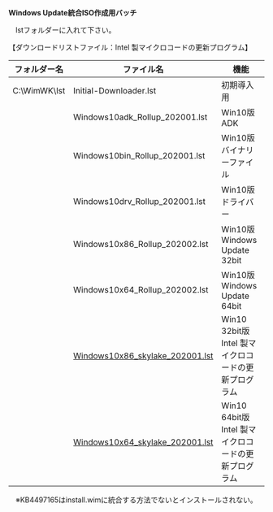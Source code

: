 **Windows Update統合ISO作成用バッチ**  
  
　lstフォルダーに入れて下さい。
  
【ダウンロードリストファイル：Intel 製マイクロコードの更新プログラム】  
  
| フォルダー名 | ファイル名                      | 機能                                                 |
| ------------ | ------------------------------- | ---------------------------------------------------- |
| C:\WimWK\lst | Initial-Downloader.lst          | 初期導入用                                           |
|              | Windows10adk_Rollup_202001.lst  | Win10版 ADK                                          |
|              | Windows10bin_Rollup_202001.lst  | Win10版 バイナリーファイル                           |
|              | Windows10drv_Rollup_202001.lst  | Win10版 ドライバー                                   |
|              | Windows10x86_Rollup_202002.lst  | Win10版 Windows Update 32bit                         |
|              | Windows10x64_Rollup_202002.lst  | Win10版 Windows Update 64bit                         |
|              | [Windows10x86_skylake_202001.lst](https://github.com/office-itou/Windows/blob/master/Make_ISO_files/source/skylake/Windows10x86_skylake_202001.lst) | Win10 32bit版 Intel 製マイクロコードの更新プログラム |
|              | [Windows10x64_skylake_202001.lst](https://github.com/office-itou/Windows/blob/master/Make_ISO_files/source/skylake/Windows10x64_skylake_202001.lst) | Win10 64bit版 Intel 製マイクロコードの更新プログラム |
  
　※KB4497165はinstall.wimに統合する方法でないとインストールされない。
  
